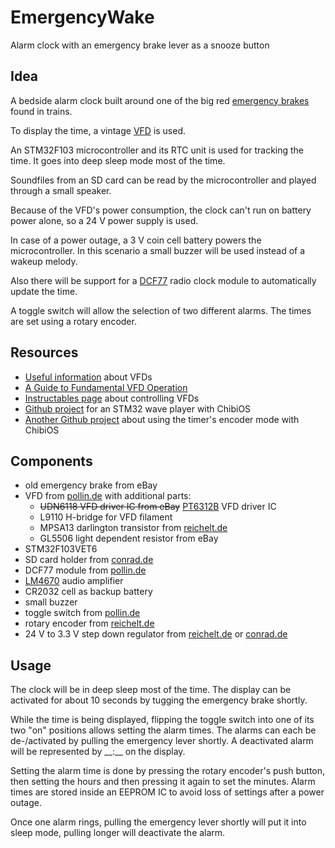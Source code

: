 # EmergencyWake
Alarm clock with an emergency brake lever as a snooze button

## Idea
A bedside alarm clock built around one of the big red [emergency brakes](https://www.google.com/search?tbm=isch&q=notbremse%20zug&tbs=imgo:1) found in trains.

To display the time, a vintage [VFD](https://en.wikipedia.org/wiki/Vacuum_fluorescent_display) is used.

An STM32F103 microcontroller and its RTC unit is used for tracking the time. It goes into deep sleep mode most of the time.

Soundfiles from an SD card can be read by the microcontroller and played through a small speaker.

Because of the VFD's power consumption, the clock can't run on battery power alone, so a 24 V power supply is used. 

In case of a power outage, a 3 V coin cell battery powers the microcontroller. In this scenario a small buzzer will be used instead of a wakeup melody.

Also there will be support for a [DCF77](https://en.wikipedia.org/wiki/DCF77) radio clock module to automatically update the time.

A toggle switch will allow the selection of two different alarms. The times are set using a rotary encoder.


## Resources
- [Useful information](http://www.vwlowen.co.uk/arduino/vfd/vfd-clock.htm) about VFDs
- [A Guide to Fundamental VFD Operation](https://www.noritake-elec.com/technology/general-technical-information/vfd-operation)
- [Instructables page](https://www.instructables.com/id/A-Simple-Driver-for-VFD-Displays/) about controlling VFDs
- [Github project](https://github.com/AndruPol/ChibiOS-WavePlayer) for an STM32 wave player with ChibiOS
- [Another Github project](https://github.com/no111u3/stm32f4d_encoder/blob/master/main.c) about using the timer's encoder mode with ChibiOS

## Components
- old emergency brake from eBay
- VFD from [pollin.de](https://www.pollin.de/p/vakuum-fluoreszenzdisplay-futaba-4-lt-46zb3-4-digit-121537) with additional parts:
  - ~~UDN6118 VFD driver IC from eBay~~ [PT6312B](https://datasheet.lcsc.com/szlcsc/Princeton-Tech-PT6312B_C110225.pdf) VFD driver IC
  - L9110 H-bridge for VFD filament
  - MPSA13 darlington transistor from [reichelt.de](https://www.reichelt.de/bipolartransistor-npn-30v-0-5a-0-625w-to-92-mpsa-13-p13111.html?&trstct=pos_0&nbc=1])
  - GL5506 light dependent resistor from eBay
- STM32F103VET6
- SD card holder from [conrad.de](https://www.conrad.de/de/p/attend-microsd-kartensockel-druck-druck-112i-tdar-r-1-st-1308329.html)
- DCF77 module from [pollin.de](https://www.pollin.de/p/dcf-empfangsmodul-dcf1-810054)
- [LM4670](http://www.ti.com/lit/ds/snas240c/snas240c.pdf) audio amplifier
- CR2032 cell as backup battery
- small buzzer
- toggle switch from [pollin.de](https://www.pollin.de/p/kippschalter-kn3-c-103a-1-polig-on-off-on-420023)
- rotary encoder from [reichelt.de](https://www.reichelt.de/drehimpulsegeber-15-impulse-30-rastungen-vertikal-stec11b03-p73913.html?r=1)
- 24 V to 3.3 V step down regulator from [reichelt.de](https://www.reichelt.de/dc-dc-wandler-r78e-3-3-v-500-ma-sil-3-single-r-78e33-05-p177267.html?&trstct=pos_4&nbc=1) or [conrad.de](https://www.conrad.de/de/p/gaptec-lme78-03-1-0-dc-dc-wandler-print-24-v-dc-3-3-v-dc-1000-ma-3-3-w-anzahl-ausgaenge-1-x-1603783.html)

## Usage
The clock will be in deep sleep most of the time. The display can be activated for about 10 seconds by tugging the emergency brake shortly.

While the time is being displayed, flipping the toggle switch into one of its two "on" positions allows setting the alarm times. The alarms can each be de-/activated by pulling the emergency lever shortly. A deactivated alarm will be represented by \_\_:\_\_ on the display.

Setting the alarm time is done by pressing the rotary encoder's push button, then setting the hours and then pressing it again to set the minutes. Alarm times are stored inside an EEPROM IC to avoid loss of settings after a power outage.

Once one alarm rings, pulling the emergency lever shortly will put it into sleep mode, pulling longer will deactivate the alarm.
